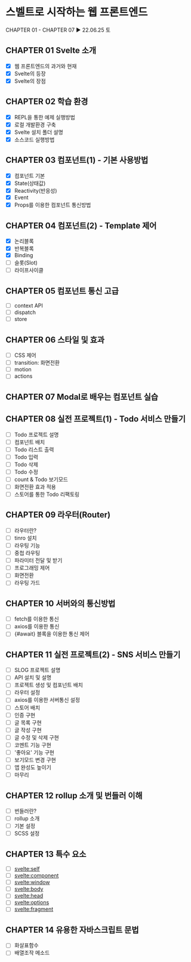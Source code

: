 # 스벨트로 시작하는 웹 프론트엔드

CHAPTER 01 - CHAPTER 07 ▶ 22.06.25 토

## CHAPTER 01 Svelte 소개

-   [x] 웹 프론트엔드의 과거와 현재
-   [x] Svelte의 등장
-   [x] Svelte의 장점

## CHAPTER 02 학습 환경

-   [x] REPL을 통한 예제 실행방법
-   [x] 로컬 개발환경 구축
-   [x] Svelte 설치 폴더 설명
-   [x] 소스코드 실행방법

## CHAPTER 03 컴포넌트(1) - 기본 사용방법

-   [x] 컴포넌트 기본
-   [x] State(상태값)
-   [x] Reactivity(반응성)
-   [x] Event
-   [x] Props를 이용한 컴포넌트 통신방법

## CHAPTER 04 컴포넌트(2) - Template 제어

-   [x] 논리블록
-   [x] 반복블록
-   [x] Binding
-   [ ] 슬롯(Slot)
-   [ ] 라이프사이클

## CHAPTER 05 컴포넌트 통신 고급

-   [ ] context API
-   [ ] dispatch
-   [ ] store

## CHAPTER 06 스타일 및 효과

-   [ ] CSS 제어
-   [ ] transition: 화면전환
-   [ ] motion
-   [ ] actions

## CHAPTER 07 Modal로 배우는 컴포넌트 실습

## CHAPTER 08 실전 프로젝트(1) - Todo 서비스 만들기

-   [ ] Todo 프로젝트 설명
-   [ ] 컴포넌트 배치
-   [ ] Todo 리스트 출력
-   [ ] Todo 입력
-   [ ] Todo 삭제
-   [ ] Todo 수정
-   [ ] count & Todo 보기모드
-   [ ] 화면전환 효과 적용
-   [ ] 스토어를 통한 Todo 리팩토링

## CHAPTER 09 라우터(Router)

-   [ ] 라우터란?
-   [ ] tinro 설치
-   [ ] 라우팅 기능
-   [ ] 중첩 라우팅
-   [ ] 파라미터 전달 및 받기
-   [ ] 프로그래밍 제어
-   [ ] 화면전환
-   [ ] 라우팅 가드

## CHAPTER 10 서버와의 통신방법

-   [ ] fetch를 이용한 통신
-   [ ] axios를 이용한 통신
-   [ ] {#await} 블록을 이용한 통신 제어

## CHAPTER 11 실전 프로젝트(2) - SNS 서비스 만들기

-   [ ] SLOG 프로젝트 설명
-   [ ] API 설치 및 설명
-   [ ] 프로젝트 생성 및 컴포넌트 배치
-   [ ] 라우터 설정
-   [ ] axios를 이용한 서버통신 설정
-   [ ] 스토어 배치
-   [ ] 인증 구현
-   [ ] 글 목록 구현
-   [ ] 글 작성 구현
-   [ ] 글 수정 및 삭제 구현
-   [ ] 코멘트 기능 구현
-   [ ] '좋아요' 기능 구현
-   [ ] 보기모드 변경 구현
-   [ ] 앱 완성도 높이기
-   [ ] 마무리

## CHAPTER 12 rollup 소개 및 번들러 이해

-   [ ] 번들러란?
-   [ ] rollup 소개
-   [ ] 기본 설정
-   [ ] SCSS 설정

## CHAPTER 13 특수 요소

-   [ ] <svelte:self>
-   [ ] <svelte:component>
-   [ ] <svelte:window>
-   [ ] <svelte:body>
-   [ ] <svelte:head>
-   [ ] <svelte:options>
-   [ ] <svelte:fragment>

## CHAPTER 14 유용한 자바스크립트 문법

-   [ ] 화살표함수
-   [ ] 배열조작 메소드
